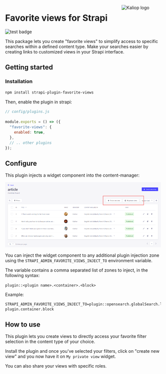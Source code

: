 <a href="https://www.kaliop.com/"><img align="right" alt="Kaliop logo" width="127" height="40" src="https://www.kaliop.com/app/uploads/2021/05/logo-Kaliop-2021.svg"></a>

# Favorite views for Strapi

![test badge](https://github.com/kaliop/strapi-plugin-favorite-views/actions/workflows/test.yml/badge.svg?branch=main)

This package lets you create "favorite views" to simplify access to specific searches within a defined content type.
Make your searches easier by creating links to customized views in your Strapi interface.

## Getting started

### Installation

```bash
npm install strapi-plugin-favorite-views
```

Then, enable the plugin in strapi:

```js
// config/plugins.js

module.exports = () => ({
  "favorite-views": {
    enabled: true,
  },
  // .. other plugins
});
```

## Configure

This plugin injects a widget component into the content-manager:

![Strapi content manager injection zone](./docs/images/doc-injection-zone-cm.png)

You can inject the widget component to any additional plugin injection zone using the `STRAPI_ADMIN_FAVORITE_VIEWS_INJECT_TO` environment variable.

The variable contains a comma separated list of zones to inject, in the following syntax:

`plugin::<plugin name>.<container>.<block>`

Example:

```
STRAPI_ADMIN_FAVORITE_VIEWS_INJECT_TO=plugin::opensearch.globalSearch.listView,plugin::another-plugin.container.block
```

## How to use

This plugin lets you create views to directly access your favorite filter selection in the content type of your choice.

Install the plugin and once you've selected your filters, click on "create new view" and you now have it on `My private view` widget.

You can also share your views with specific roles.
